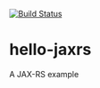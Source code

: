 [![Build Status](https://app.travis-ci.com/iubar/hello-jaxrs.svg?token=xB4nbixnc7Hx8FEPK5Ai&branch=main)](https://app.travis-ci.com/github/iubar/hello-jaxrs)

# hello-jaxrs
A JAX-RS example
